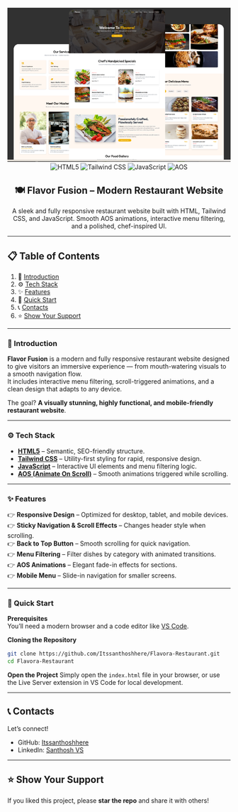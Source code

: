 
<div align="center">
  <br />
    <a href="https://your-website-link.com" target="_blank">
      <img src="src/assets/readme/hero.png" alt="Project Banner">
    </a>
  <br />

  <div>
    <img src="https://img.shields.io/badge/-HTML5-black?style=for-the-badge&logoColor=white&logo=html5&color=E34F26" alt="HTML5" />
    <img src="https://img.shields.io/badge/-TailwindCSS-black?style=for-the-badge&logoColor=white&logo=tailwindcss&color=06B6D4" alt="Tailwind CSS" />
    <img src="https://img.shields.io/badge/-JavaScript-black?style=for-the-badge&logoColor=white&logo=javascript&color=F7DF1E" alt="JavaScript" />
    <img src="https://img.shields.io/badge/-AOS-black?style=for-the-badge&logoColor=white&logo=animate.css&color=FF6F61" alt="AOS" />
  </div>

  <h2 align="center">🍽 Flavor Fusion – Modern Restaurant Website</h2>

  <p align="center">
    A sleek and fully responsive restaurant website built with HTML, Tailwind CSS, and JavaScript.  
    Smooth AOS animations, interactive menu filtering, and a polished, chef-inspired UI.
  </p>
</div>

---

## 📋 Table of Contents

1. 🍴 [Introduction](#introduction)  
2. ⚙️ [Tech Stack](#tech-stack)  
3. ✨ [Features](#features)  
4. 🚀 [Quick Start](#quick-start)  
5. 📞 [Contacts](#contacts)  
6. ⭐ [Show Your Support](#show-your-support)  

---

### <a name="introduction">🍴 Introduction</a>

**Flavor Fusion** is a modern and fully responsive restaurant website designed to give visitors an immersive experience — from mouth-watering visuals to a smooth navigation flow.  
It includes interactive menu filtering, scroll-triggered animations, and a clean design that adapts to any device.

The goal? **A visually stunning, highly functional, and mobile-friendly restaurant website**.

---

### <a name="tech-stack">⚙️ Tech Stack</a>


- **[HTML5](https://developer.mozilla.org/en-US/docs/Web/HTML)** – Semantic, SEO-friendly structure.  
- **[Tailwind CSS](https://tailwindcss.com/)** – Utility-first styling for rapid, responsive design.  
- **[JavaScript](https://developer.mozilla.org/en-US/docs/Web/JavaScript)** – Interactive UI elements and menu filtering logic.  
- **[AOS (Animate On Scroll)](https://michalsnik.github.io/aos/)** – Smooth animations triggered while scrolling.

---

### <a name="features">✨ Features</a>

👉 **Responsive Design** – Optimized for desktop, tablet, and mobile devices.  
👉 **Sticky Navigation & Scroll Effects** – Changes header style when scrolling.  
👉 **Back to Top Button** – Smooth scrolling for quick navigation.  
👉 **Menu Filtering** – Filter dishes by category with animated transitions.  
👉 **AOS Animations** – Elegant fade-in effects for sections.  
👉 **Mobile Menu** – Slide-in navigation for smaller screens.

---

### <a name="quick-start">🤸 Quick Start</a>

**Prerequisites**  
You’ll need a modern browser and a code editor like [VS Code](https://code.visualstudio.com/).

**Cloning the Repository**  
```bash
git clone https://github.com/Itssanthoshhere/Flavora-Restaurant.git
cd Flavora-Restaurant
````

**Open the Project**
Simply open the `index.html` file in your browser, or use the Live Server extension in VS Code for local development.

---

## <a name="contacts">📞 Contacts</a>

Let’s connect!

* GitHub: [Itssanthoshhere](https://github.com/Itssanthoshhere)
* LinkedIn: [Santhosh VS](https://linkedin.com/in/thesanthoshvs)

---

## ⭐ Show Your Support

If you liked this project, please **star the repo** and share it with others!
